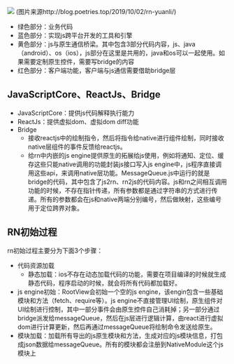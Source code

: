 ![](https://poetries1.gitee.io/img-repo/2019/10/680.jpeg)
(图片来源http://blog.poetries.top/2019/10/02/rn-yuanli/)

- 绿色部分：业务代码
- 蓝色部分：实现js跨平台开发的工具和引擎
- 黄色部分：js与原生通信桥梁。其中包含3部分代码内容，js、java（android）、os（ios），js部分在这里是共用的，java和os可以一起使用。如果需要定制原生控件，需要写bridge的内容
- 红色部分：客户端功能，客户端与js通信需要借助bridge层

## JavaScriptCore、ReactJs、Bridge
- JavaScriptCore：提供js代码解释执行能力
- ReactJs：提供虚拟dom、虚拟dom diff功能
- Bridge
  - 接收reactjs中的绘制指令，然后将指令给native进行组件绘制，同时接收native层组件的事件反馈给reactjs。
  - 给rn中内嵌的js engine提供原生的拓展给js使用，例如将通知、定位、缓存这些只能native调用的功能封装js接口写入js engine中，js程序直接调用这些api，来调用native层功能。MessageQueue.js中运行的就是bridge的代码，其中包含了js2rn、rn2js的代码内容。js和rn之间相互调用功能的时候，不存在指针传递，所有参数都是通过字符串的方式进行传递。所有的参数都会在js和native两端分别编号，然后做映射，这些编号用于定位跨界对象。


## RN初始过程
rn初始过程主要分为下面3个步骤：
- 代码资源加载
  - 静态加载：ios不存在动态加载代码的功能，需要在项目编译的时候就生成静态代码，程序启动的时候，就会将所有代码都加载好。
- js engine初始：RootView会初始一个空的js engine，该engin包含一些基础模块和方法（fetch、require等）。js engine不直接管理UI绘制，原生组件对UI绘制进行控制，其中一部分事件会由原生控件自己消耗掉；另一部分通过bridge派发给messageQueue，然后在js层进行逻辑计算，由react进行虚拟dom进行计算更新，然后再通过messageQueue将绘制命令发送给原生。
- 模块加载：加载所有导出的js原生模块和方法，生成对应的js模块信息，打包成json数据给messageQueue。所有的模块都会注册到NativeModule这个js模块上


